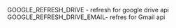 GOOGLE_REFRESH_DRIVE - refresh for google drive api
GOOGLE_REFRESH_DRIVE_EMAIL- refres for Gmail api
